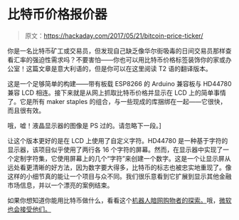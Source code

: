 # 比特币价格报价器

> 原文：<https://hackaday.com/2017/05/21/bitcoin-price-ticker/>

你是一名比特币矿工或交易员，但发现自己缺乏像华尔街吸毒的日间交易员那样查看汇率的强迫性需求吗？不要害怕——你也可以用比特币价格标签装饰你的家或办公室！这篇文章是意大利语的，但是你可以在这里阅读 T2 语的翻译版本。

这是一个足够简单的构建——带有板载 ESP8266 的 Arduino 兼容板与 HD44780 兼容 LCD 相连。接下来就是从网上抓取比特币价格并显示在 LCD 上的简单事情了。它是所有 maker staples 的组合，与一些现成的库捆绑在一起——它很快，而且很有效。

哦，嘘！液晶显示器的图像是 PS 过的。请忽略下一段。]

让这个版本更好的是在 LCD 上使用了自定义字符。HD44780 是一种基于字符的显示器，该项目似乎使用了两行各 16 个字符的屏幕。然而，在显示器中实现了一个定制字符集，它使用屏幕上的几个“字符”来创建一个数字。这是一个让显示屏从远处看更清晰的好方法，因为数字要大得多，比特币的标志也被忠实地重现了。像这样的小细节真的能让一个项目与众不同。我们很乐意看到它扩展到显示其他金融市场信息，并以一个漂亮的案例结束。

如果你想知道你能用比特币做什么，看看这个[机器人暗网购物者的探索。](https://hackaday.com/2015/01/04/darknet-shopper/)哦，[微软也会接受他们。](https://commerce.microsoft.com/PaymentHub/Help/Right?helppagename=CSV_BitcoinHowTo.htm)